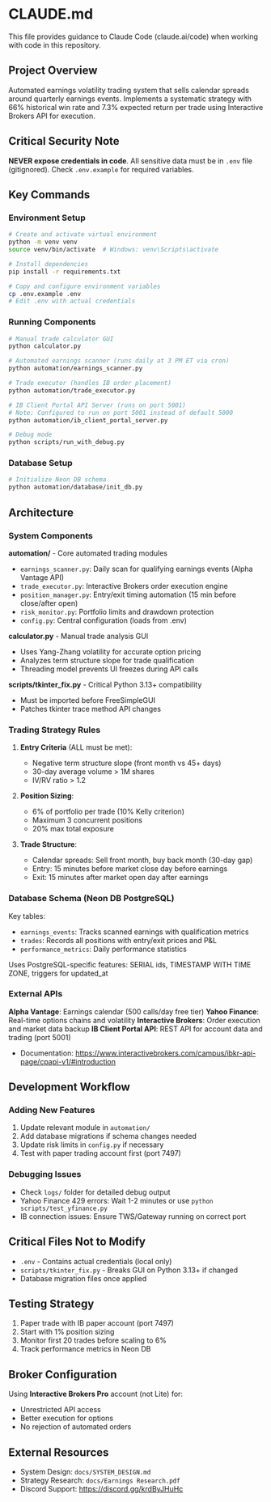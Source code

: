 # CLAUDE.md

This file provides guidance to Claude Code (claude.ai/code) when working with code in this repository.

## Project Overview

Automated earnings volatility trading system that sells calendar spreads around quarterly earnings events. Implements a systematic strategy with 66% historical win rate and 7.3% expected return per trade using Interactive Brokers API for execution.

## Critical Security Note

**NEVER expose credentials in code**. All sensitive data must be in `.env` file (gitignored). Check `.env.example` for required variables.

## Key Commands

### Environment Setup
```bash
# Create and activate virtual environment
python -m venv venv
source venv/bin/activate  # Windows: venv\Scripts\activate

# Install dependencies
pip install -r requirements.txt

# Copy and configure environment variables
cp .env.example .env
# Edit .env with actual credentials
```

### Running Components
```bash
# Manual trade calculator GUI
python calculator.py

# Automated earnings scanner (runs daily at 3 PM ET via cron)
python automation/earnings_scanner.py

# Trade executor (handles IB order placement)
python automation/trade_executor.py

# IB Client Portal API Server (runs on port 5001)
# Note: Configured to run on port 5001 instead of default 5000
python automation/ib_client_portal_server.py

# Debug mode
python scripts/run_with_debug.py
```

### Database Setup
```bash
# Initialize Neon DB schema
python automation/database/init_db.py
```

## Architecture

### System Components

**automation/** - Core automated trading modules
- `earnings_scanner.py`: Daily scan for qualifying earnings events (Alpha Vantage API)
- `trade_executor.py`: Interactive Brokers order execution engine
- `position_manager.py`: Entry/exit timing automation (15 min before close/after open)
- `risk_monitor.py`: Portfolio limits and drawdown protection
- `config.py`: Central configuration (loads from .env)

**calculator.py** - Manual trade analysis GUI
- Uses Yang-Zhang volatility for accurate option pricing
- Analyzes term structure slope for trade qualification
- Threading model prevents UI freezes during API calls

**scripts/tkinter_fix.py** - Critical Python 3.13+ compatibility
- Must be imported before FreeSimpleGUI
- Patches tkinter trace method API changes

### Trading Strategy Rules

1. **Entry Criteria** (ALL must be met):
   - Negative term structure slope (front month vs 45+ days)
   - 30-day average volume > 1M shares
   - IV/RV ratio > 1.2

2. **Position Sizing**: 
   - 6% of portfolio per trade (10% Kelly criterion)
   - Maximum 3 concurrent positions
   - 20% max total exposure

3. **Trade Structure**:
   - Calendar spreads: Sell front month, buy back month (30-day gap)
   - Entry: 15 minutes before market close day before earnings
   - Exit: 15 minutes after market open day after earnings

### Database Schema (Neon DB PostgreSQL)

Key tables:
- `earnings_events`: Tracks scanned earnings with qualification metrics
- `trades`: Records all positions with entry/exit prices and P&L
- `performance_metrics`: Daily performance statistics

Uses PostgreSQL-specific features: SERIAL ids, TIMESTAMP WITH TIME ZONE, triggers for updated_at

### External APIs

**Alpha Vantage**: Earnings calendar (500 calls/day free tier)
**Yahoo Finance**: Real-time options chains and volatility
**Interactive Brokers**: Order execution and market data backup
**IB Client Portal API**: REST API for account data and trading (port 5001)
  - Documentation: https://www.interactivebrokers.com/campus/ibkr-api-page/cpapi-v1/#introduction

## Development Workflow

### Adding New Features
1. Update relevant module in `automation/`
2. Add database migrations if schema changes needed
3. Update risk limits in `config.py` if necessary
4. Test with paper trading account first (port 7497)

### Debugging Issues
- Check `logs/` folder for detailed debug output
- Yahoo Finance 429 errors: Wait 1-2 minutes or use `python scripts/test_yfinance.py`
- IB connection issues: Ensure TWS/Gateway running on correct port

## Critical Files Not to Modify

- `.env` - Contains actual credentials (local only)
- `scripts/tkinter_fix.py` - Breaks GUI on Python 3.13+ if changed
- Database migration files once applied

## Testing Strategy

1. Paper trade with IB paper account (port 7497)
2. Start with 1% position sizing
3. Monitor first 20 trades before scaling to 6%
4. Track performance metrics in Neon DB

## Broker Configuration

Using **Interactive Brokers Pro** account (not Lite) for:
- Unrestricted API access
- Better execution for options
- No rejection of automated orders

## External Resources

- System Design: `docs/SYSTEM_DESIGN.md`
- Strategy Research: `docs/Earnings Research.pdf`
- Discord Support: https://discord.gg/krdByJHuHc